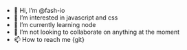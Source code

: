 - 👋 Hi, I’m @fash-io
- 👀 I’m interested in javascript and css
- 🌱 I’m currently learning node
- 💞️ I’m not looking to collaborate on anything at the moment
- 📫 How to reach me {git}

<!---
fash-io/fash-io is a ✨ special ✨ repository because its `README.md` (this file) appears on your GitHub profile.
You can click the Preview link to take a look at your changes.
--->
